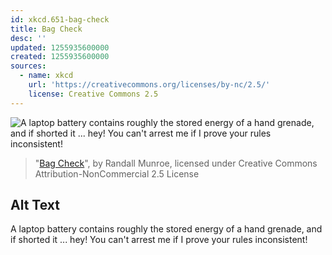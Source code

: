 ```yaml
---
id: xkcd.651-bag-check
title: Bag Check
desc: ''
updated: 1255935600000
created: 1255935600000
sources:
  - name: xkcd
    url: 'https://creativecommons.org/licenses/by-nc/2.5/'
    license: Creative Commons 2.5
---
```

![A laptop battery contains roughly the stored energy of a hand grenade, and if shorted it ... hey!  You can't arrest me if I prove your rules inconsistent!](https://imgs.xkcd.com/comics/bag_check.png)
> "[Bag Check](https://xkcd.com/651/)", by Randall Munroe, licensed under Creative Commons Attribution-NonCommercial 2.5 License

## Alt Text
A laptop battery contains roughly the stored energy of a hand grenade, and if shorted it ... hey!  You can't arrest me if I prove your rules inconsistent!
